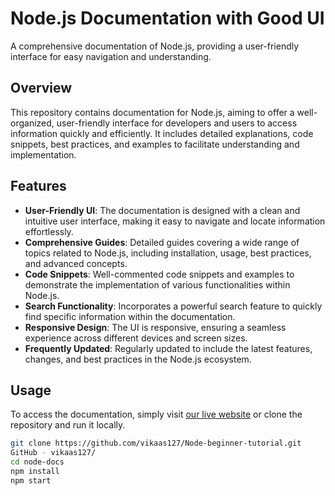# Node.js Documentation with Good UI

A comprehensive documentation of Node.js, providing a user-friendly interface for easy navigation and understanding.

## Overview

This repository contains documentation for Node.js, aiming to offer a well-organized, user-friendly interface for developers and users to access information quickly and efficiently. It includes detailed explanations, code snippets, best practices, and examples to facilitate understanding and implementation.

## Features

- **User-Friendly UI**: The documentation is designed with a clean and intuitive user interface, making it easy to navigate and locate information effortlessly.
- **Comprehensive Guides**: Detailed guides covering a wide range of topics related to Node.js, including installation, usage, best practices, and advanced concepts.
- **Code Snippets**: Well-commented code snippets and examples to demonstrate the implementation of various functionalities within Node.js.
- **Search Functionality**: Incorporates a powerful search feature to quickly find specific information within the documentation.
- **Responsive Design**: The UI is responsive, ensuring a seamless experience across different devices and screen sizes.
- **Frequently Updated**: Regularly updated to include the latest features, changes, and best practices in the Node.js ecosystem.

## Usage

To access the documentation, simply visit [our live website](#) or clone the repository and run it locally.

```bash
git clone https://github.com/vikaas127/Node-beginner-tutorial.git
GitHub - vikaas127/
cd node-docs
npm install
npm start
